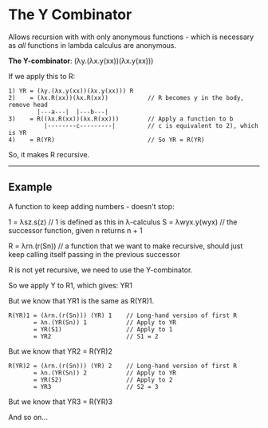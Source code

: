 # The Y Combinator

Allows recursion with with only anonymous functions - which is necessary as *all* functions in lambda calculus are anonymous.

**The Y-combinator**: (λy.(λx.y(xx))(λx.y(xx)))

If we apply this to R:

```
1) YR = (λy.(λx.y(xx))(λx.y(xx))) R
2)    = (λx.R(xx))(λx.R(xx))           // R becomes y in the body, remove head
        |---a---|  |---b---|
3)    = R((λx.R(xx))(λx.R(xx)))        // Apply a function to b 
          |--------c---------|         // c is equivalent to 2), which is YR
4)    = R(YR)                          // So YR = R(YR)
```

So, it makes R recursive.

---

## Example

A function to keep adding numbers - doesn't stop:

1 = λsz.s(z)        // 1 is defined as this in λ-calculus
S = λwyx.y(wyx)     // the successor function, given n returns n + 1

R = λrn.(r(Sn))     // a function that we want to make recursive, should just keep calling itself passing in the previous successor

R is not yet recursive, we need to use the Y-combinator.

So we apply Y to R1, which gives: YR1

But we know that YR1 is the same as R(YR)1.

```
R(YR)1 = (λrn.(r(Sn))) (YR) 1    // Long-hand version of first R
       = λn.(YR(Sn)) 1           // Apply to YR
       = YR(S1)                  // Apply to 1
       = YR2                     // S1 = 2
```

But we know that YR2 = R(YR)2

```
R(YR)2 = (λrn.(r(Sn))) (YR) 2    // Long-hand version of first R
       = λn.(YR(Sn)) 2           // Apply to YR
       = YR(S2)                  // Apply to 2
       = YR3                     // S2 = 3
```

But we know that YR3 = R(YR)3

And so on...
